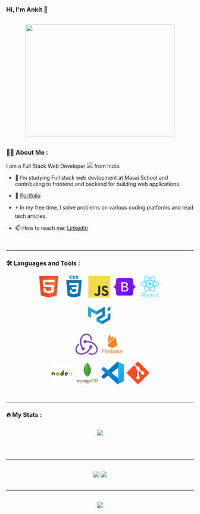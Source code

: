 
<!-- <div id="header" align="center">
  <img src="https://media.giphy.com/media/M9gbBd9nbDrOTu1Mqx/giphy.gif" width="100"/>
</div>

<div id="badges" align="center">
  <a href="www.linkedin.com/in/ankit-patil-948036196">
    <img src="https://img.shields.io/badge/LinkedIn-blue?style=for-the-badge&logo=linkedin&logoColor=white" alt="LinkedIn Badge"/>
  </a>
</div>


<div align="center">
<img src="https://komarev.com/ghpvc/?username=ankit2341&style=flat-square&color=blue" alt=""/>
</div> -->

### Hi, I'm Ankit 👋

<div align="center" style="margin:30px;">
<img src="https://cdn.dribbble.com/users/1025838/screenshots/6220885/devguy3.gif" width="400" height="300"/>
</div> 


<!-- <div align="center">
  <img src="https://media.giphy.com/media/dWesBcTLavkZuG35MI/giphy.gif" width="600" height="300"/>
</div> -->


### :man_technologist: About Me :

I am a Full Stack Web Developer <img src="https://media.giphy.com/media/WUlplcMpOCEmTGBtBW/giphy.gif" width="30"> from India.

- :telescope: I’m studying Full stack web devlopment at Masai School and contributing to frontend and backend for building web applications.

- :telescope: <a href="https://ankit2341.github.io" target="_blank">Portfolio</a>

- :zap: In my free time, I solve problems on various coding platforms and read tech articles.

- 📫:How to reach me: <a href="https://www.linkedin.com/in/ankit-patil-948036196/" target="_blank">LinkedIn
  </a>
<br/>
<hr/>

### :hammer_and_wrench: Languages and Tools :

<div align="center" width="100%" height="100px">
  
  <img src="https://github.com/devicons/devicon/blob/master/icons/html5/html5-original.svg" title="HTML5" alt="HTML" width="60" height="60"/>&nbsp;
    <img src="https://github.com/devicons/devicon/blob/master/icons/css3/css3-plain-wordmark.svg"  title="CSS3" alt="CSS" width="60" height="60"/>&nbsp;
  <img src="https://github.com/devicons/devicon/blob/master/icons/javascript/javascript-original.svg" title="JavaScript" alt="JavaScript" width="60" height="60"/>&nbsp;
  <img src="https://github.com/devicons/devicon/blob/master/icons/bootstrap/bootstrap-original.svg" title="BootStrap" alt="Java" width="60" height="60"/>&nbsp;
  <img src="https://github.com/devicons/devicon/blob/master/icons/react/react-original-wordmark.svg" title="React" alt="React" width="60" height="60"/>&nbsp;
<!--   <img src="https://github.com/devicons/devicon/blob/master/icons/spring/spring-original-wordmark.svg" title="Spring" alt="Spring" width="40" height="40"/>&nbsp; -->
  <img src="https://github.com/devicons/devicon/blob/master/icons/materialui/materialui-original.svg" title="Material UI" alt="Material UI" width="60" height="60"/>&nbsp;
<!--   <img src="https://github.com/devicons/devicon/blob/master/icons/flutter/flutter-original.svg" title="Flutter" alt="Flutter" width="40" height="40"/>&nbsp; -->
  <img src="https://github.com/devicons/devicon/blob/master/icons/redux/redux-original.svg" title="Redux" alt="Redux " width="60" height="60"/>&nbsp;
  <img src="https://github.com/devicons/devicon/blob/master/icons/firebase/firebase-plain-wordmark.svg" title="Firebase" alt="Firebase" width="60" height="60"/>&nbsp;
<!--   <img src="https://github.com/devicons/devicon/blob/master/icons/gatsby/gatsby-original.svg" title="Gatsby"  alt="Gatsby" width="40" height="40"/>&nbsp; -->
<!--   <img src="https://github.com/devicons/devicon/blob/master/icons/mysql/mysql-original-wordmark.svg" title="MySQL"  alt="MySQL" width="40" height="40"/>&nbsp; -->
  <img src="https://github.com/devicons/devicon/blob/master/icons/nodejs/nodejs-original-wordmark.svg" title="NodeJS" alt="NodeJS" width="60" height="60"/>&nbsp;
    <img src="https://github.com/devicons/devicon/blob/master/icons/mongodb/mongodb-original-wordmark.svg" title="mongoDB" alt="MongoDB" width="60" height="60"/>&nbsp;
  <img src="https://github.com/devicons/devicon/blob/master/icons/vscode/vscode-original.svg" title="AWS" alt="AWS" width="60" height="60"/>&nbsp;
  <img src="https://github.com/devicons/devicon/blob/master/icons/git/git-original.svg" title="Git" alt="Git" width="60" height="60"/>
  
</div>

<br/>
<hr/>

### :fire: My Stats :

<div align="center" style="margin:30px;">
<img src="https://github-profile-trophy.vercel.app/?username=ankit2341&theme=onedark&background=000000"/>
</div> 
<br/>
<hr/>
<br/>
<div align="center" display="flex" style="justify-content:space-evenly;">
  <img src="https://github-readme-stats.vercel.app/api?username=ankit2341&show_icons=true&theme=dark&background=000000"/>
<img src="https://github-readme-stats.vercel.app/api/top-langs/?username=ankit2341&theme=dark&background=000000"/>
</div> 
<br/>
<hr/>
<br/>
<div align="center">
<img src="http://github-readme-streak-stats.herokuapp.com?user=ankit2341&theme=dark"/>
</div>   
<!--
**ankit2341/ankit2341** is a ✨ _special_ ✨ repository because its `README.md` (this file) appears on your GitHub profile.

Here are some ideas to get you started:

- 🔭 I’m currently working on ...
- 🌱 I’m currently learning ...
- 👯 I’m looking to collaborate on ...
- 🤔 I’m looking for help with ...
- 💬 Ask me about ...
- 📫 How to reach me: ...
- 😄 Pronouns: ...
- ⚡ Fun fact: ...
-->
